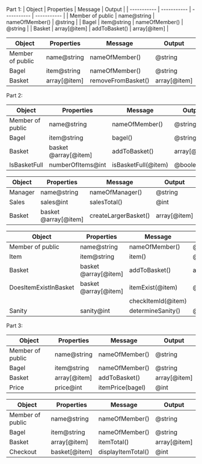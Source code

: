 Part 1:
| Object | Properties | Message | Output |
| ----------- | ----------- | ----------- | ----------- |
| Member of public | name@string | nameOfMember() | @string |
| Bagel | item@string | nameOfMember() | @string |
| Basket | array[@item] | addToBasket() | array[@item] |


| Object | Properties | Message | Output |
| ----------- | ----------- | ----------- | ----------- |
| Member of public | name@string | nameOfMember() | @string |
| Bagel | item@string | nameOfMember() | @string |
| Basket | array[@item] | removeFromBasket() | array[@item] |


Part 2:

| Object | Properties | Message | Output |
| ----------- | ----------- | ----------- | ----------- |
| Member of public | name@string | nameOfMember() | @string |
| Bagel | item@string | bagel() | @string |
| Basket | basket @array[@item] | addToBasket() | array[@item] |
| IsBasketFull | numberOfItems@int | isBasketFull(@item) | @boolean |


| Object | Properties | Message | Output |
| ----------- | ----------- | ----------- | ----------- |
| Manager | name@string | nameOfManager() | @string |
| Sales | sales@int | salesTotal() | @int |
| Basket | basket @array[@item] | createLargerBasket() | array[@item] |


| Object | Properties | Message | Output |
| ----------- | ----------- | ----------- | ----------- |
| Member of public | name@string | nameOfMember() | @string |
| Item | item@string | item() | @string |
| Basket | basket @array[@item] | addToBasket() | array[@item] |
| DoesItemExistInBasket | basket @array[@item] | itemExist(@item)| @boolean |
|| | checkItemId(@item)| |
| Sanity | sanity@int | determineSanity() | @int |


Part 3:

| Object | Properties | Message | Output |
| ----------- | ----------- | ----------- | ----------- |
| Member of public | name@string | nameOfMember() | @string |
| Bagel | item@string | nameOfMember() | @string |
| Basket | array[@item] | addToBasket() | array[@item] |
| Price | price@int |  itemPrice(bagel) | @int


| Object | Properties | Message | Output |
| ----------- | ----------- | ----------- | ----------- |
| Member of public | name@string | nameOfMember() | @string |
| Bagel | item@string | nameOfMember() | @string |
| Basket | array[@item] | itemTotal() | array[@item] |
| Checkout | basket[@item] | displayItemTotal() | @int |
